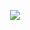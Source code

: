 <p align="center">
  <img src="https://api.boot.dev/v1/users/public/968ee550-c550-44f3-b0ca-684f19e360de/thumbnail" >
</p>
<!--
**Pneumatech100/Pneumatech100** is a ✨ _special_ ✨ repository because its `README.md` (this file) appears on your GitHub profile.

Here are some ideas to get you started:

- 🔭 I’m currently working on ...
- 🌱 I’m currently learning ...
- 👯 I’m looking to collaborate on ...
- 🤔 I’m looking for help with ...
- 💬 Ask me about ...
- 📫 How to reach me: ...
- 😄 Pronouns: ...
- ⚡ Fun fact: ...
-->
